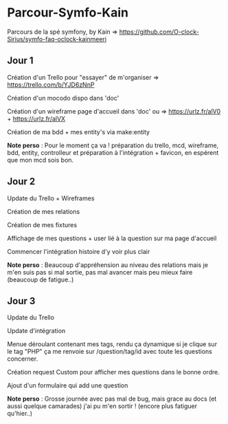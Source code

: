 # Parcour-Symfo-Kain
Parcours de la spé symfony, by Kain  => https://github.com/O-clock-Sirius/symfo-faq-oclock-kainmeeri

## Jour 1

Création d'un Trello pour "essayer" de m'organiser => https://trello.com/b/YJD6zNnP

Création d'un mocodo dispo dans 'doc'

Création d'un wireframe page d'accueil dans 'doc' ou => https://urlz.fr/alV0 + https://urlz.fr/alVX

Création de ma bdd + mes entity's via make:entity

**Note perso** : Pour le moment ça va ! préparation du trello, mcd, wireframe, bdd, entity, controlleur et préparation à l'intégration + favicon, en espérent que mon mcd sois bon.


## Jour 2

Update du Trello + Wireframes

Création de mes relations

Création de mes fixtures

Affichage de mes questions + user lié à la question sur ma page d'accueil

Commencer l'intégration histoire d'y voir plus clair

**Note perso** : Beaucoup d'appréhension au niveau des relations mais je m'en suis pas si mal sortie, pas mal avancer mais peu mieux faire (beaucoup de fatigue..)


## Jour 3

Update du Trello 

Update d'intégration

Menue déroulant contenant mes tags, rendu ça dynamique si je clique sur le tag "PHP" ça me renvoie sur /question/tag/id avec toute les questions concerner.

Création request Custom pour afficher mes questions dans le bonne ordre.

Ajout d'un formulaire qui add une question

**Note perso** : Grosse journée avec pas mal de bug, mais grace au docs (et aussi quelque camarades) j'ai pu m'en sortir ! (encore plus fatiguer qu'hier..)




